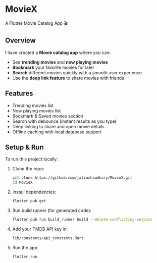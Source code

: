 # MovieX

A Flutter Movie Catalog App 🎬

## Overview
I have created a **Movie catalog app** where you can:
- See **trending movies** and **now playing movies**
- **Bookmark** your favorite movies for later
- **Search** different movies quickly with a smooth user experience
- Use the **deep link feature** to share movies with friends

## Features
- Trending movies list
- Now playing movies list
- Bookmark & Saved movies section
- Search with debounce (instant results as you type)
- Deep linking to share and open movie details
- Offline caching with local database support

## Setup & Run
To run this project locally:

1. Clone the repo:
   ```bash
   git clone https://github.com/jatinchaudhary/MovieX.git
   cd MovieX

2. Install dependencies:
   ```bash
   flutter pub get

3. Run build runner (for generated code):
   ```bash
   flutter pub run build_runner build --delete-conflicting-outputs

4. Add your TMDB API key in:
   ```bash
   lib/constants/api_constants.dart

5. Run the app:
   ```bash
   flutter run

